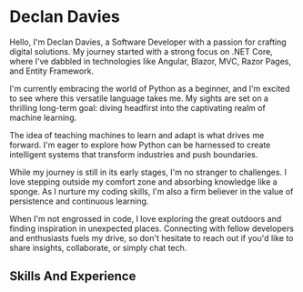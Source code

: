 # Declan Davies
Hello, I'm Declan Davies, a Software Developer with a passion for crafting digital solutions. My journey started with a strong focus on .NET Core, where I've dabbled in technologies like Angular, Blazor, MVC, Razor Pages, and Entity Framework.

I'm currently embracing the world of Python as a beginner, and I'm excited to see where this versatile language takes me. My sights are set on a thrilling long-term goal: diving headfirst into the captivating realm of machine learning.

The idea of teaching machines to learn and adapt is what drives me forward. I'm eager to explore how Python can be harnessed to create intelligent systems that transform industries and push boundaries.

While my journey is still in its early stages, I'm no stranger to challenges. I love stepping outside my comfort zone and absorbing knowledge like a sponge. As I nurture my coding skills, I'm also a firm believer in the value of persistence and continuous learning.

When I'm not engrossed in code, I love exploring the great outdoors and finding inspiration in unexpected places. Connecting with fellow developers and enthusiasts fuels my drive, so don't hesitate to reach out if you'd like to share insights, collaborate, or simply chat tech.

## Skills And Experience
